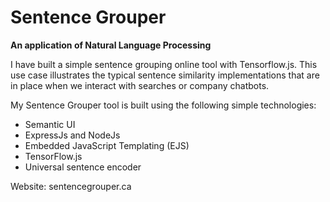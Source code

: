 # Sentence Grouper

**An application of Natural Language Processing**

I have built a simple sentence grouping online tool with Tensorflow.js. This use case illustrates the typical sentence similarity implementations that are in place when we interact with searches or company chatbots.
        
 My Sentence Grouper tool is built using the following simple technologies:
 
* Semantic UI
* ExpressJs and NodeJs
* Embedded JavaScript Templating (EJS)
* TensorFlow.js
* Universal sentence encoder


Website: sentencegrouper.ca
					
